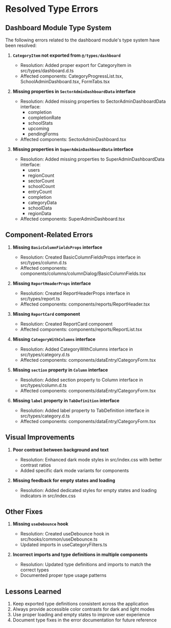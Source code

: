 # Resolved Type Errors

## Dashboard Module Type System

The following errors related to the dashboard module's type system have been resolved:

1. **`CategoryItem` not exported from `@/types/dashboard`**
   - Resolution: Added proper export for CategoryItem in src/types/dashboard.d.ts
   - Affected components: CategoryProgressList.tsx, SchoolAdminDashboard.tsx, FormTabs.tsx

2. **Missing properties in `SectorAdminDashboardData` interface**
   - Resolution: Added missing properties to SectorAdminDashboardData interface:
     - completion
     - completionRate
     - schoolStats
     - upcoming
     - pendingForms
   - Affected components: SectorAdminDashboard.tsx

3. **Missing properties in `SuperAdminDashboardData` interface**
   - Resolution: Added missing properties to SuperAdminDashboardData interface:
     - users
     - regionCount
     - sectorCount
     - schoolCount
     - entryCount
     - completion
     - categoryData
     - schoolData
     - regionData
   - Affected components: SuperAdminDashboard.tsx

## Component-Related Errors

1. **Missing `BasicColumnFieldsProps` interface**
   - Resolution: Created BasicColumnFieldsProps interface in src/types/column.d.ts
   - Affected components: components/columns/columnDialog/BasicColumnFields.tsx

2. **Missing `ReportHeaderProps` interface**
   - Resolution: Created ReportHeaderProps interface in src/types/report.ts
   - Affected components: components/reports/ReportHeader.tsx

3. **Missing `ReportCard` component**
   - Resolution: Created ReportCard component
   - Affected components: components/reports/ReportList.tsx

4. **Missing `CategoryWithColumns` interface**
   - Resolution: Added CategoryWithColumns interface in src/types/category.d.ts
   - Affected components: components/dataEntry/CategoryForm.tsx

5. **Missing `section` property in `Column` interface**
   - Resolution: Added section property to Column interface in src/types/column.d.ts
   - Affected components: components/dataEntry/CategoryForm.tsx

6. **Missing `label` property in `TabDefinition` interface**
   - Resolution: Added label property to TabDefinition interface in src/types/category.d.ts
   - Affected components: components/dataEntry/CategoryForm.tsx

## Visual Improvements

1. **Poor contrast between background and text**
   - Resolution: Enhanced dark mode styles in src/index.css with better contrast ratios
   - Added specific dark mode variants for components

2. **Missing feedback for empty states and loading**
   - Resolution: Added dedicated styles for empty states and loading indicators in src/index.css

## Other Fixes

1. **Missing `useDebounce` hook**
   - Resolution: Created useDebounce hook in src/hooks/common/useDebounce.ts
   - Updated imports in useCategoryFilters.ts

2. **Incorrect imports and type definitions in multiple components**
   - Resolution: Updated type definitions and imports to match the correct types
   - Documented proper type usage patterns

## Lessons Learned

1. Keep exported type definitions consistent across the application
2. Always provide accessible color contrasts for dark and light modes
3. Use proper loading and empty states to improve user experience
4. Document type fixes in the error documentation for future reference
